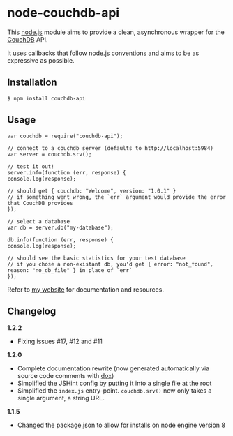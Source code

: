 # node-couchdb-api

This [node.js](http://nodejs.org/) module aims to provide a clean, asynchronous wrapper for the [CouchDB](http://couchdb.apache.org/) API.

It uses callbacks that follow node.js conventions and aims to be as expressive as possible.

## Installation

`$ npm install couchdb-api`

## Usage

    var couchdb = require("couchdb-api");

    // connect to a couchdb server (defaults to http://localhost:5984)
    var server = couchdb.srv();

    // test it out!
    server.info(function (err, response) {
	console.log(response);

	// should get { couchdb: "Welcome", version: "1.0.1" }
	// if something went wrong, the `err` argument would provide the error that CouchDB provides
    });

    // select a database
    var db = server.db("my-database");

    db.info(function (err, response) {
	console.log(response);

	// should see the basic statistics for your test database
	// if you chose a non-existant db, you'd get { error: "not_found", reason: "no_db_file" } in place of `err`
    });

Refer to [my website](http://www.dbarnes.info/node-couchdb-api/) for documentation and resources.

## Changelog

**1.2.2**
 * Fixing issues #17, #12 and #11

**1.2.0**
 - Complete documentation rewrite (now generated automatically via source code comments with [dox](https://github.com/visionmedia/dox))
 - Simplified the JSHint config by putting it into a single file at the root
 - Simplified the `index.js` entry-point. `couchdb.srv()` now only takes a single argument, a string URL.


**1.1.5**
 - Changed the package.json to allow for installs on node engine version 8
